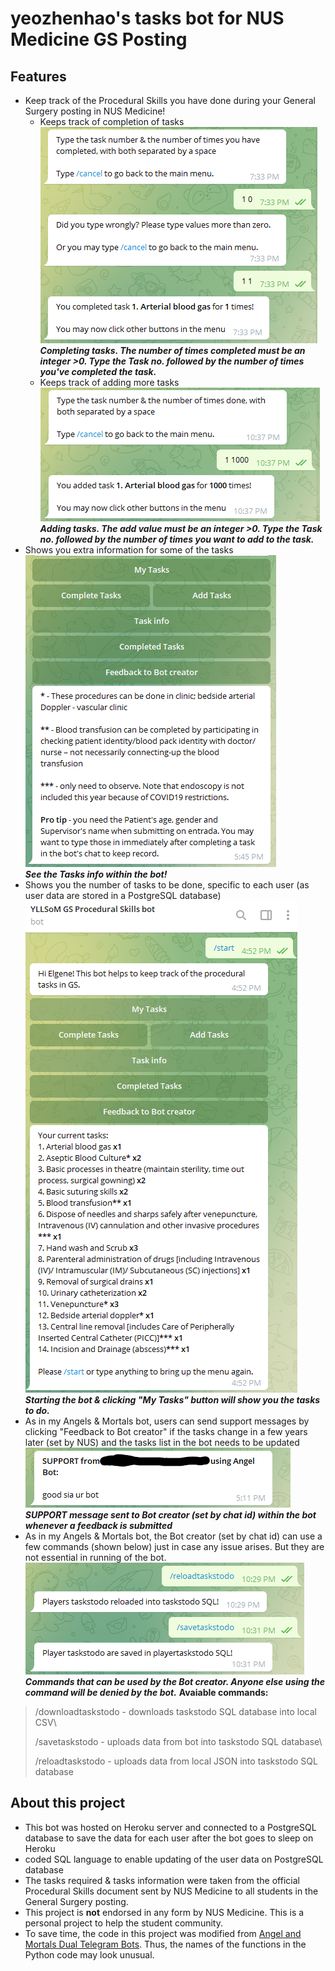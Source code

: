 # yeozhenhao's tasks bot for NUS Medicine GS Posting
## Features
- Keep track of the Procedural Skills you have done during your
General Surgery posting in NUS Medicine!
  - Keeps track of completion of tasks
![](botPics/completetask.png)\
***Completing tasks. The number of times completed must be an integer >0. Type the Task no. followed by the number of times you've completed the task.***
  - Keeps track of adding more tasks
![](botPics/addtask.png)\
***Adding tasks. The add value must be an integer >0. Type the Task no. followed by the number of times you want to add to the task.***
- Shows you extra information for some of the tasks
![](botPics/tasksinfo.png)\
***See the Tasks info within the bot!***
- Shows you the number of tasks to be done, specific to each user (as user data are stored in a PostgreSQL database)
![](botPics/startbot.png)\
***Starting the bot & clicking "My Tasks" button will show you the tasks to do.***
- As in my Angels & Mortals bot, users can send support messages by clicking "Feedback to Bot creator" if the tasks change in a few years later (set by NUS)
and the tasks list in the bot needs to be updated
![](botPics/supportmessage.png)\
***SUPPORT message sent to Bot creator (set by chat id) within the bot whenever a feedback is submitted***
- As in my Angels & Mortals bot, the Bot creator (set by chat id) can use a few commands (shown below) just in case any issue arises. But they are not essential in running of the bot. 
![](botPics/gamemastercommand.png)\
***Commands that can be used by the Bot creator. Anyone else using the command will be denied by the bot.***
**Avaiable commands:**
> /downloadtaskstodo - downloads taskstodo SQL database into local CSV\
> 
> /savetaskstodo - uploads data from bot into taskstodo SQL database\
>
> /reloadtaskstodo - uploads data from local JSON into taskstodo SQL database

## About this project
- This bot was hosted on Heroku server and connected to a PostgreSQL database to save the
data for each user after the bot goes to sleep on Heroku
![]()
- coded SQL language to enable updating of the user data on PostgreSQL database
![]()
- The tasks required & tasks information were taken from the official Procedural Skills document sent
by NUS Medicine to all students in the General Surgery posting.
- This project is **not** endorsed in any form by NUS Medicine. This is a personal project
to help the student community.
- To save time, the code in this project was modified from [Angel and Mortals Dual Telegram Bots](https://github.com/yeozhenhao/Angels_Mortals_bot).
Thus, the names of the functions in the Python code may look unusual.